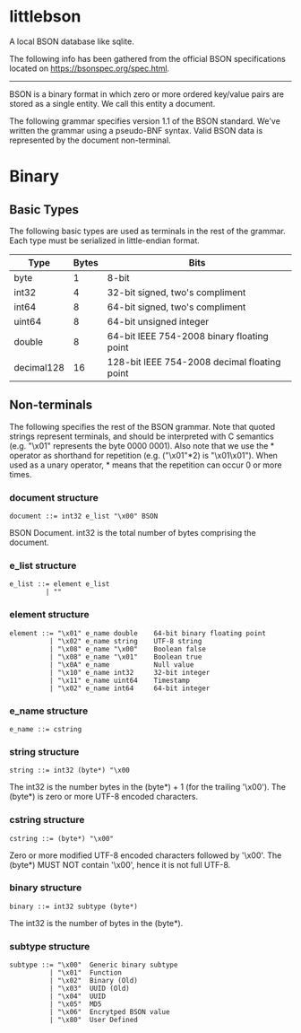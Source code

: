 # littlebson
A local BSON database like sqlite.

The following info has been gathered from the official BSON specifications located on https://bsonspec.org/spec.html.

---

BSON is a binary format in which zero or more ordered key/value pairs are stored as a single entity. We call this entity a document.

The following grammar specifies version 1.1 of the BSON standard. We've written the grammar using a pseudo-BNF syntax. Valid BSON data is represented by the document non-terminal.

# Binary
## Basic Types
The following basic types are used as terminals in the rest of the grammar. Each type must be serialized in little-endian format.

|Type|Bytes|Bits|
|----|-----|----|
|byte|1|8-bit|
|int32|4|32-bit signed, two's compliment|
|int64|8|64-bit signed, two's compliment|
|uint64|8|64-bit unsigned integer|
|double|8|64-bit IEEE 754-2008 binary floating point|
|decimal128|16|128-bit IEEE 754-2008 decimal floating point|

## Non-terminals
The following specifies the rest of the BSON grammar. Note that quoted strings represent terminals, and should be interpreted with C semantics (e.g. "\x01" represents the byte 0000 0001). Also note that we use the * operator as shorthand for repetition (e.g. ("\x01"*2) is "\x01\x01"). When used as a unary operator, * means that the repetition can occur 0 or more times.

### document structure

```
document ::= int32 e_list "\x00" BSON 
```
BSON Document. int32 is the total number of bytes comprising the document.

### e_list structure

```
e_list ::= element e_list
         | ""
```

### element structure
```
element ::= "\x01" e_name double    64-bit binary floating point
          | "\x02" e_name string    UTF-8 string
          | "\x08" e_name "\x00"    Boolean false
          | "\x08" e_name "\x01"    Boolean true
          | "\x0A" e_name           Null value
          | "\x10" e_name int32     32-bit integer
          | "\x11" e_name uint64    Timestamp
          | "\x02" e_name int64     64-bit integer
```
### e_name structure
```
e_name ::= cstring
```


### string structure
```
string ::= int32 (byte*) "\x00   
```
The int32 is the number bytes in the (byte*) + 1 (for the trailing '\x00'). The (byte*) is zero or more UTF-8 encoded characters.

### cstring structure
```
cstring ::= (byte*) "\x00"
```
Zero or more modified UTF-8 encoded characters followed by '\x00'. The (byte*) MUST NOT contain '\x00', hence it is not full UTF-8.

### binary structure
```
binary ::= int32 subtype (byte*)
```
The int32 is the number of bytes in the (byte*).

### subtype structure
```
subtype ::= "\x00"  Generic binary subtype
          | "\x01"  Function
          | "\x02"  Binary (Old)
          | "\x03"  UUID (Old)
          | "\x04"  UUID
          | "\x05"  MD5
          | "\x06"  Encrytped BSON value
          | "\x80"  User Defined
```

